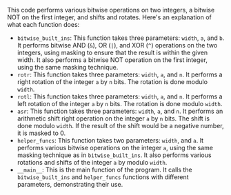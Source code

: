 This code performs various bitwise operations on two integers, a bitwise NOT on the first integer, and shifts and rotates. Here's an explanation of what each function does:

* `bitwise_built_ins`: This function takes three parameters: `width`, `a`, and `b`. It performs bitwise AND (`&`), OR (`|`), and XOR (`^`) operations on the two integers, using masking to ensure that the result is within the given width. It also performs a bitwise NOT operation on the first integer, using the same masking technique.
* `rotr`: This function takes three parameters: `width`, `a`, and `n`. It performs a right rotation of the integer `a` by `n` bits. The rotation is done modulo `width`.
* `rotl`: This function takes three parameters: `width`, `a`, and `n`. It performs a left rotation of the integer `a` by `n` bits. The rotation is done modulo `width`.
* `asr`: This function takes three parameters: `width`, `a`, and `n`. It performs an arithmetic shift right operation on the integer `a` by `n` bits. The shift is done modulo `width`. If the result of the shift would be a negative number, it is masked to 0.
* `helper_funcs`: This function takes two parameters: `width`, and `a`. It performs various bitwise operations on the integer `a`, using the same masking technique as in `bitwise_built_ins`. It also performs various rotations and shifts of the integer `a` by modulo `width`.
* `__main__`: This is the main function of the program. It calls the `bitwise_built_ins` and `helper_funcs` functions with different parameters, demonstrating their use.
